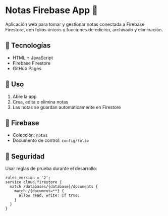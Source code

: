 # Notas Firebase App 📝

Aplicación web para tomar y gestionar notas conectada a Firebase Firestore, con folios únicos y funciones de edición, archivado y eliminación.

## 🔧 Tecnologías
- HTML + JavaScript
- Firebase Firestore
- GitHub Pages

## 🚀 Uso
1. Abre la app
2. Crea, edita o elimina notas
3. Las notas se guardan automáticamente en Firestore

## 📁 Firebase
- Colección: `notas`
- Documento de control: `config/folio`

## 🔐 Seguridad
Usar reglas de prueba durante el desarrollo:
```
rules_version = '2';
service cloud.firestore {
  match /databases/{database}/documents {
    match /{document=**} {
      allow read, write: if true;
    }
  }
}
```